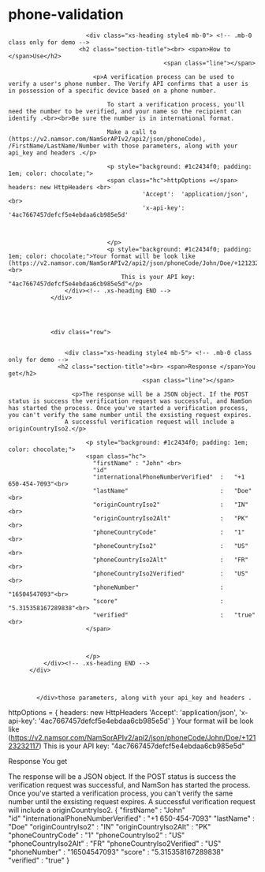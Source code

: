 # phone-validation

               

						  <div class="xs-heading style4 mb-0"> <!-- .mb-0 class only for demo -->
                        <h2 class="section-title"><br> <span>How to </span>Use</h2>
						                        <span class="line"></span>

							<p>A verification process can be used to verify a user's phone number. The Verify API confirms that a user is in possession of a specific device based on a phone number.

                                To start a verification process, you'll need the number to be verified, and your name so the recipient can identify .<br><br>Be sure the number is in international format.
                                
                                Make a call to (https://v2.namsor.com/NamSorAPIv2/api2/json/phoneCode), /FirstName/LastName/Number with those parameters, along with your api_key and headers .</p>

                                <p style="background: #1c2434f0; padding: 1em; color: chocolate;">
                                <span class="hc">httpOptions =</span> headers: new HttpHeaders <br>
                                          'Accept':  'application/json',<br>
                                          'x-api-key': '4ac7667457defcf5e4ebdaa6cb985e5d'
                                        
                                

                                </p>
                                <p style="background: #1c2434f0; padding: 1em; color: chocolate;">Your format will be look like (https://v2.namsor.com/NamSorAPIv2/api2/json/phoneCode/John/Doe/+12123232117) <br>
                                    This is your API key: "4ac7667457defcf5e4ebdaa6cb985e5d"</p>
                    </div><!-- .xs-heading END -->
                </div>




                <div class="row">
               

                    <div class="xs-heading style4 mb-5"> <!-- .mb-0 class only for demo -->
                  <h2 class="section-title"><br> <span>Response </span>You get</h2>
                                          <span class="line"></span>

                      <p>The response will be a JSON object. If the POST status is success the verification request was successful, and NamSon has started the process. Once you've started a verification process, you can't verify the same number until the exsisting request expires.
                    A successful verification request will include a originCountryIso2.</p>

                          <p style="background: #1c2434f0; padding: 1em; color: chocolate;">
                          <span class="hc">
                            "firstName"	: "John" <br>
                            "id"	   
                            "internationalPhoneNumberVerified"	:   "+1 650-454-7093"<br>
                            "lastName"	                        :   "Doe"<br>
                            "originCountryIso2"	                :   "IN"<br>
                            "originCountryIso2Alt"	            :   "PK"<br>
                            "phoneCountryCode"	                :   "1"<br>
                            "phoneCountryIso2"	                :   "US"<br>
                            "phoneCountryIso2Alt"	            :   "FR"<br>
                            "phoneCountryIso2Verified"	        :   "US"<br>
                            "phoneNumber"                       :	"16504547093"<br>
                            "score"	                            :   "5.315358167289838"<br>
                            "verified"	                        :   "true"<br>
                          </span>
                                  
                          

                          </p>
              </div><!-- .xs-heading END -->
          </div>



            </div>those parameters, along with your api_key and headers .

httpOptions = {
headers: new HttpHeaders 
'Accept': 'application/json',
'x-api-key': '4ac7667457defcf5e4ebdaa6cb985e5d'
}
Your format will be look like (https://v2.namsor.com/NamSorAPIv2/api2/json/phoneCode/John/Doe/+12123232117)
This is your API key: "4ac7667457defcf5e4ebdaa6cb985e5d"

Response You get

The response will be a JSON object. If the POST status is success the verification request was successful, and NamSon has started the process. Once you've started a verification process, you can't verify the same number until the exsisting request expires. A successful verification request will include a originCountryIso2.
{
"firstName"	: "John" <br>
"id" "internationalPhoneNumberVerified"	: "+1 650-454-7093"
"lastName" : "Doe"
"originCountryIso2" : "IN"
"originCountryIso2Alt" : "PK"
"phoneCountryCode" : "1"
"phoneCountryIso2" : "US"
"phoneCountryIso2Alt" : "FR"
"phoneCountryIso2Verified" : "US"
"phoneNumber" :	"16504547093"
"score" : "5.315358167289838"
"verified" : "true"
}
